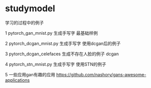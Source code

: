 # studymodel
学习的过程中的例子

1 pytorch_gan_mnist.py  生成手写字 最基础样例 

2 pytorch_dcgan_mnist.py  生成手写字 使用dcgan后的例子

3 pytorch_dcgan_celefaces  生成不存在人脸的例子 dcgan

4  pytorch_stn_mnist.py   生成手写字 使用STN的例子

5 一些应用gan有趣的应用 https://github.com/nashory/gans-awesome-applications

